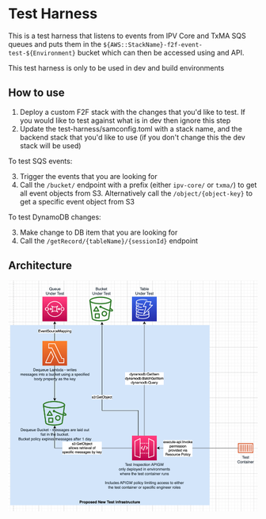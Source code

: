 # Test Harness 

This is a test harness that listens to events from IPV Core and TxMA SQS queues and puts them in the `${AWS::StackName}-f2f-event-test-${Environment}` bucket which can then be accessed using and API.

This test harness is only to be used in dev and build environments

## How to use
1. Deploy a custom F2F stack with the changes that you'd like to test. If you would like to test against what is in dev then ignore this step
2. Update the test-harness/samconfig.toml with a stack name, and the backend stack that you'd like to use (if you don't change this the dev stack will be used)

To test SQS events:

3. Trigger the events that you are looking for 
4. Call the `/bucket/` endpoint with a prefix (either `ipv-core/` or `txma/`) to get all event objects from S3. Alternatively call the `/object/{object-key}` to get a specific event object from S3

To test DynamoDB changes:

3. Make change to DB item that you are looking for
4. Call the `/getRecord/{tableName}/{sessionId}` endpoint

## Architecture
![Architecture diagram](./docs/test-harness.png)

